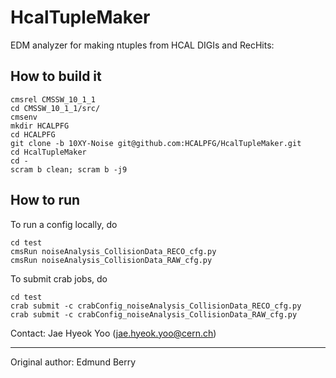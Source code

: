 HcalTupleMaker
==============

EDM analyzer for making ntuples from HCAL DIGIs and RecHits:

## How to build it 
``` 
cmsrel CMSSW_10_1_1
cd CMSSW_10_1_1/src/
cmsenv
mkdir HCALPFG
cd HCALPFG
git clone -b 10XY-Noise git@github.com:HCALPFG/HcalTupleMaker.git
cd HcalTupleMaker
cd -
scram b clean; scram b -j9
``` 

## How to run 
To run a config locally, do 
``` 
cd test
cmsRun noiseAnalysis_CollisionData_RECO_cfg.py
cmsRun noiseAnalysis_CollisionData_RAW_cfg.py
``` 

To submit crab jobs, do  
``` 
cd test
crab submit -c crabConfig_noiseAnalysis_CollisionData_RECO_cfg.py
crab submit -c crabConfig_noiseAnalysis_CollisionData_RAW_cfg.py
``` 

Contact: Jae Hyeok Yoo (jae.hyeok.yoo@cern.ch) 

-------------
Original author: Edmund Berry

